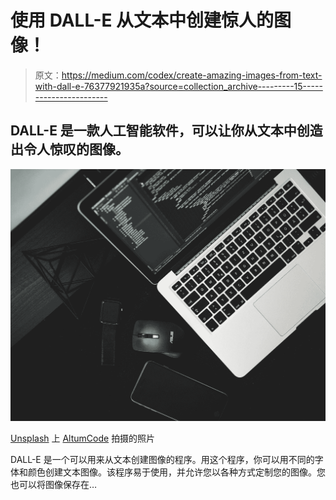 # 使用 DALL-E 从文本中创建惊人的图像！

> 原文：<https://medium.com/codex/create-amazing-images-from-text-with-dall-e-76377921935a?source=collection_archive---------15----------------------->

## DALL-E 是一款人工智能软件，可以让你从文本中创造出令人惊叹的图像。

![](img/c06e13cf90e2d88a93eb45fdd779da7f.png)

[Unsplash](https://unsplash.com?utm_source=medium&utm_medium=referral) 上 [AltumCode](https://unsplash.com/@altumcode?utm_source=medium&utm_medium=referral) 拍摄的照片

DALL-E 是一个可以用来从文本创建图像的程序。用这个程序，你可以用不同的字体和颜色创建文本图像。该程序易于使用，并允许您以各种方式定制您的图像。您也可以将图像保存在…